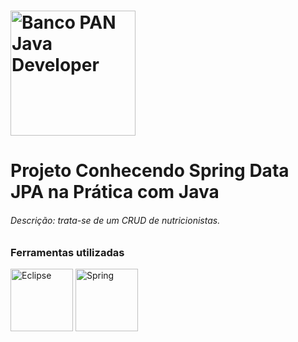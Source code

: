 # <img src="https://user-images.githubusercontent.com/78277885/235327726-d51a506a-4bf4-4794-b46f-01702aac0f6d.png" alt="Banco PAN Java Developer" width="200" height="200">

# Projeto Conhecendo Spring Data JPA na Prática com Java

###### Descrição: trata-se de um CRUD de nutricionistas.


### Ferramentas utilizadas

<img src="https://download.logo.wine/logo/Eclipse_(software)/Eclipse_(software)-Logo.wine.png" alt="Eclipse" width="100" height="100">



<img src="https://th.bing.com/th/id/R.83c26efdc81387402fbb6d4be74d820c?rik=x0pPhMTu95Cu0g&riu=http%3a%2f%2fwww.igmcentre.fr%2fwp-content%2fuploads%2f2015%2f11%2flogo-spring.jpg&ehk=dgRv9ZDRWqF9Zx4s%2fXoGDMtyXvb%2fihii72PyYA6Etck%3d&risl=&pid=ImgRaw&r=0" alt="Spring" width="100" height="100">
